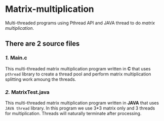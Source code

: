 # Matrix-multiplication

Multi-threaded programs using Pthread API and JAVA thread to do *matrix multiplication*.

## There are 2 source files

### *1.* Main.c

This multi-threaded matrix multiplication program written in **C** that uses `pthread` library to create a thread pool and perform matrix multiplication splitting work amoung the threads.

### *2.* MatrixTest.java

This multi-threaded matrix multiplication program written in **JAVA** that uses `JAVA thread` library.
In this program we use 3*3 matrix only and 3 threads for multiplication.
Threads will naturally terminate after processing.
